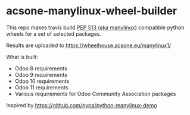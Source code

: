 # acsone-manylinux-wheel-builder

This repo makes travis build
[PEP 513 (aka manylinux)](https://www.python.org/dev/peps/pep-0513/)
compatible python wheels for a set of selected packages.

Results are uploaded to https://wheelhouse.acsone.eu/manylinux1/

What is built:
* Odoo 8 requirements
* Odoo 9 requirements
* Odoo 10 requirements
* Odoo 11 requirements
* Various requirements for Odoo Community Association packages

Inspired by https://github.com/pypa/python-manylinux-demo
